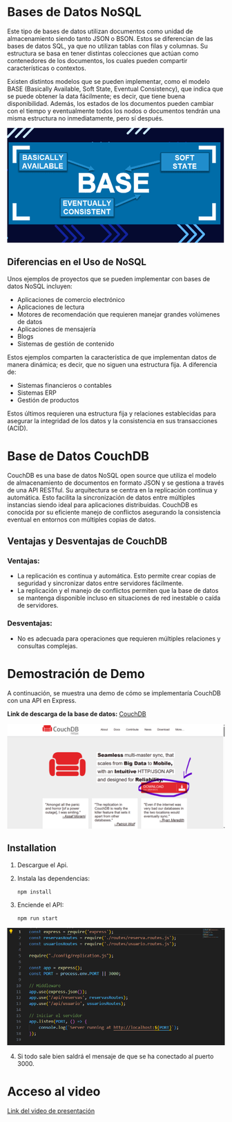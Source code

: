 # Bases de Datos NoSQL

Este tipo de bases de datos utilizan documentos como unidad de almacenamiento siendo tanto JSON o BSON. Estos se diferencian de las bases de datos SQL, ya que no utilizan tablas con filas y columnas. Su estructura se basa en tener distintas colecciones que actúan como contenedores de los documentos, los cuales pueden compartir características o contextos.

Existen distintos modelos que se pueden implementar, como el modelo BASE (Basically Available, Soft State, Eventual Consistency), que indica que se puede obtener la data fácilmente; es decir, que tiene buena disponibilidad. Además, los estados de los documentos pueden cambiar con el tiempo y eventualmente todos los nodos o documentos tendrán una misma estructura no inmediatamente, pero sí después.

![Sebastian Camayo](images/base.png)

## Diferencias en el Uso de NoSQL

Unos ejemplos de proyectos que se pueden implementar con bases de datos NoSQL incluyen:
- Aplicaciones de comercio electrónico
- Aplicaciones de lectura
- Motores de recomendación que requieren manejar grandes volúmenes de datos
- Aplicaciones de mensajería
- Blogs
- Sistemas de gestión de contenido

Estos ejemplos comparten la característica de que implementan datos de manera dinámica; es decir, que no siguen una estructura fija. A diferencia de:
- Sistemas financieros o contables
- Sistemas ERP
- Gestión de productos

Estos últimos requieren una estructura fija y relaciones establecidas para asegurar la integridad de los datos y la consistencia en sus transacciones (ACID).

# Base de Datos CouchDB

CouchDB es una base de datos NoSQL open source que utiliza el modelo de almacenamiento de documentos en formato JSON y se gestiona a través de una API RESTful. Su arquitectura se centra en la replicación continua y automática. Esto facilita la sincronización de datos entre múltiples instancias siendo ideal para aplicaciones distribuidas. CouchDB es conocida por su eficiente manejo de conflictos asegurando la consistencia eventual en entornos con múltiples copias de datos.

## Ventajas y Desventajas de CouchDB

### Ventajas:
- La replicación es continua y automática. Esto permite crear copias de seguridad y sincronizar datos entre servidores fácilmente.
- La replicación y el manejo de conflictos permiten que la base de datos se mantenga disponible incluso en situaciones de red inestable o caída de servidores.

### Desventajas:
- No es adecuada para operaciones que requieren múltiples relaciones y consultas complejas.

# Demostración de Demo

A continuación, se muestra una demo de cómo se implementaría CouchDB con una API en Express.

**Link de descarga de la base de datos:** [CouchDB](https://couchdb.apache.org/#:~:text=Apache%20CouchDB%20%E2%84%A2%20lets%20you%20access)

![Sebastian Camayo](images/couch_installation.png)

## Installation

1. Descargue el Api.
2. Instala las dependencias:

    ```bash
    npm install
3. Enciende el API:

    ```bash
    npm run start
![Sebastian Camayo](images/app.png)

4. Si todo sale bien saldrá el mensaje de que se ha conectado al puerto 3000.
# Acceso al video
[Link del video de presentación](https://youtu.be/8IygZxEVQVE)
